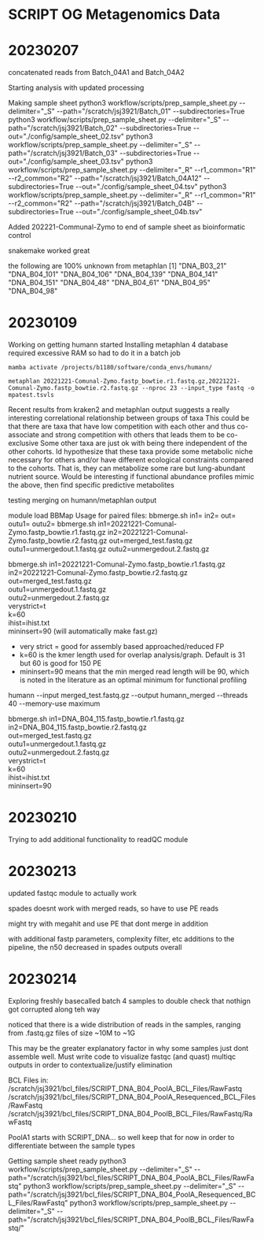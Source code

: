 # SCRIPT OG Metagenomics Data

# 20230207

concatenated reads from Batch_04A1 and Batch_04A2

Starting analysis with updated processing

Making sample sheet
    python3 workflow/scripts/prep_sample_sheet.py --delimiter="_S" --path="/scratch/jsj3921/Batch_01" --subdirectories=True
    python3 workflow/scripts/prep_sample_sheet.py --delimiter="_S" --path="/scratch/jsj3921/Batch_02" --subdirectories=True --out="./config/sample_sheet_02.tsv"
    python3 workflow/scripts/prep_sample_sheet.py --delimiter="_S" --path="/scratch/jsj3921/Batch_03" --subdirectories=True --out="./config/sample_sheet_03.tsv"
    python3 workflow/scripts/prep_sample_sheet.py --delimiter="_R" --r1_common="R1" --r2_common="R2" --path="/scratch/jsj3921/Batch_04A12" --subdirectories=True --out="./config/sample_sheet_04.tsv"
    python3 workflow/scripts/prep_sample_sheet.py --delimiter="_R" --r1_common="R1" --r2_common="R2" --path="/scratch/jsj3921/Batch_04B" --subdirectories=True --out="./config/sample_sheet_04b.tsv"

Added 202221-Communal-Zymo to end of sample sheet as bioinformatic control

snakemake worked great

the following are 100% unknown from metaphlan 
     [1] "DNA_B03_21"  "DNA_B04_101" "DNA_B04_106" "DNA_B04_139" "DNA_B04_141" "DNA_B04_151" "DNA_B04_48"  "DNA_B04_61"  "DNA_B04_95"  "DNA_B04_98" 


# 20230109

Working on getting humann started
    Installing metaphlan 4 database required excessive RAM so had to do it in a batch job
    
    mamba activate /projects/b1180/software/conda_envs/humann/

    metaphlan 20221221-Comunal-Zymo.fastp_bowtie.r1.fastq.gz,20221221-Comunal-Zymo.fastp_bowtie.r2.fastq.gz --nproc 23 --input_type fastq -o mpatest.tsvls

Recent results from kraken2 and metaphlan output suggests a really interesting correlational relationship between groups of taxa 
This could be that there are taxa that have low competition with each other and thus co-associate and strong competition with others
that leads them to be co-exclusive
Some other taxa are just ok with being there independent of the other cohorts. Id hypothesize that these taxa provide some metabolic 
niche necessary for others and/or have different ecological constraints compared to the cohorts. That is, they can metabolize some 
rare but lung-abundant nutrient source. 
    Would be interesting if functional abundance profiles mimic the above, then find specific predictive metabolites

testing merging on humann/metaphlan output

module load BBMap
Usage for paired files:         bbmerge.sh in1=<read1> in2=<read2> out=<merged reads> outu1=<unmerged1> outu2=<unmerged2>
bbmerge.sh in1=20221221-Comunal-Zymo.fastp_bowtie.r1.fastq.gz in2=20221221-Comunal-Zymo.fastp_bowtie.r2.fastq.gz out=merged_test.fastq.gz outu1=unmergedout.1.fastq.gz outu2=unmergedout.2.fastq.gz

bbmerge.sh in1=20221221-Comunal-Zymo.fastp_bowtie.r1.fastq.gz \
    in2=20221221-Comunal-Zymo.fastp_bowtie.r2.fastq.gz \
    out=merged_test.fastq.gz \
    outu1=unmergedout.1.fastq.gz \
    outu2=unmergedout.2.fastq.gz \
    verystrict=t \
    k=60 \
    ihist=ihist.txt \
    mininsert=90
(will automatically make fast.gz)
- very strict = good for assembly based approached/reduced FP 
- k=60 is the kmer length used for overlap analysis/graph. Default is 31 but 60 is good for 150 PE
- mininsert=90 means that the min merged read length will be 90, which is noted in the literature as an optimal minimum for functional profiling

humann --input merged_test.fastq.gz --output humann_merged --threads 40 --memory-use maximum



bbmerge.sh in1=DNA_B04_115.fastp_bowtie.r1.fastq.gz \
    in2=DNA_B04_115.fastp_bowtie.r2.fastq.gz \
    out=merged_test.fastq.gz \
    outu1=unmergedout.1.fastq.gz \
    outu2=unmergedout.2.fastq.gz \
    verystrict=t \
    k=60 \
    ihist=ihist.txt \
    mininsert=90


# 20230210

Trying to add additional functionality to readQC module 

# 20230213

updated fastqc module to actually work

spades doesnt work with merged reads, so have to use PE reads

might try with megahit and use PE that dont merge in addition

with additional fastp parameters, complexity filter, etc additions to the pipeline, the n50
    decreased in spades outputs overall

# 20230214

Exploring freshly basecalled batch 4 samples to double check that nothign got corrupted along teh way

noticed that there is a wide distribution of reads in the samples, ranging from .fastq.gz files of size ~10M to ~1G

This may be the greater explanatory factor in why some samples just dont assemble well. 
    Must write code to visualize fastqc (and quast) multiqc outputs in order to contextualize/justify elimination

BCL Files in:
/scratch/jsj3921/bcl_files/SCRIPT_DNA_B04_PoolA_BCL_Files/RawFastq
/scratch/jsj3921/bcl_files/SCRIPT_DNA_B04_PoolA_Resequenced_BCL_Files/RawFastq
/scratch/jsj3921/bcl_files/SCRIPT_DNA_B04_PoolB_BCL_Files/RawFastq/RawFastq

PoolA1 starts with SCRIPT_DNA... so well keep that for now in order to differentiate between the sample types

Getting sample sheet ready
        python3 workflow/scripts/prep_sample_sheet.py --delimiter="_S" --path="/scratch/jsj3921/bcl_files/SCRIPT_DNA_B04_PoolA_BCL_Files/RawFastq"
        python3 workflow/scripts/prep_sample_sheet.py --delimiter="_S" --path="/scratch/jsj3921/bcl_files/SCRIPT_DNA_B04_PoolA_Resequenced_BCL_Files/RawFastq"
        python3 workflow/scripts/prep_sample_sheet.py --delimiter="_S" --path="/scratch/jsj3921/bcl_files/SCRIPT_DNA_B04_PoolB_BCL_Files/RawFastq/"